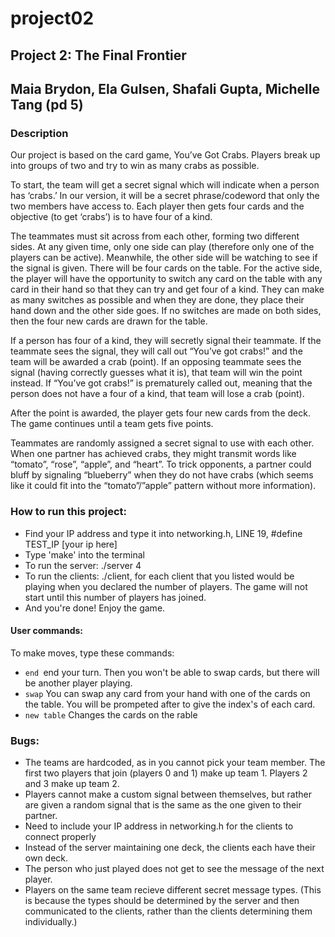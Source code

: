 # project02
## Project 2: The Final Frontier
## Maia Brydon, Ela Gulsen, Shafali Gupta, Michelle Tang (pd 5)

### Description
Our project is based on the card game, You’ve Got Crabs. Players break up into groups of two and try to win as many
crabs as possible.

To start, the team will get a secret signal which will indicate when a person has ‘crabs.’ In our version, it will be a secret
phrase/codeword that only the two members have access to. Each player then gets four cards and the objective
(to get ‘crabs’) is to have four of a kind.

The teammates must sit across from each other, forming two different sides. At any given time, only one side can play
(therefore only one of the players can be active). Meanwhile, the other side will be watching to see if the signal is
given. There will be four cards on the table. For the active side, the player will have the opportunity to switch any
card on the table with any card in their hand so that they can try and get four of a kind. They can make as many switches
as possible and when they are done, they place their hand down and the other side goes. If no switches are made on both
sides, then the four new cards are drawn for the table.

If a person has four of a kind, they will secretly signal their teammate. If the teammate sees the signal, they will call
out “You’ve got crabs!” and the team will be awarded a crab (point). If an opposing teammate sees the signal (having
correctly guesses what it is), that team will win the point instead. If “You’ve got crabs!” is prematurely called out,
meaning that the person does not have a four of a kind, that team will lose a crab (point).

After the point is awarded, the player gets four new cards from the deck. The game continues until a team gets five points.

Teammates are randomly assigned a secret signal to use with each other. When one partner has achieved crabs, they might transmit
words like “tomato”, “rose”, “apple”, and “heart”. To trick opponents, a partner could bluff by signaling “blueberry” when
they do not have crabs (which seems like it could fit into the “tomato”/”apple” pattern without more information).

### How to run this project:
- Find your IP address and type it into networking.h, LINE 19, #define TEST_IP [your ip here]
- Type 'make' into the terminal
- To run the server: ./server 4
- To run the clients: ./client, for each client that you listed would be playing when you declared the number of players. The game will not start until this number of players has joined.
- And you're done! Enjoy the game.

#### User commands:
To make moves, type these commands:
- `end `end your turn. Then you won't be able to swap cards, but there will be another player playing.
- `swap` You can swap any card from your hand with one of the cards on the table. You will be prompeted after to give the index's of each card. 
- `new table` Changes the cards on the rable

### Bugs:
- The teams are hardcoded, as in you cannot pick your team member. The first two players that join (players 0 and 1) make up
team 1. Players 2 and 3 make up team 2.
- Players cannot make a custom signal between themselves, but rather are given a random signal that is the same as the one
given to their partner.
- Need to include your IP address in networking.h for the clients to connect properly
- Instead of the server maintaining one deck, the clients each have their own deck.
- The person who just played does not get to see the message of the next player.
- Players on the same team recieve different secret message types. (This is because the types should be determined by the server and then communicated to the clients, rather than the clients determining them individually.)
